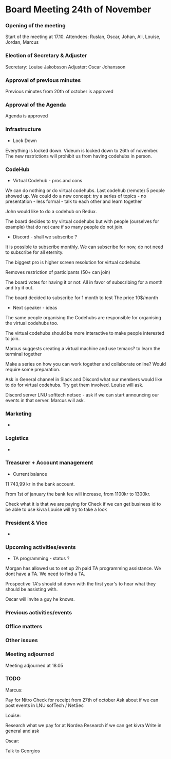 # Board Meeting 24th of November

### Opening of the meeting

Start of the meeting at 17.10.
Attendees: Ruslan, Oscar, Johan, Ali, Louise, Jordan, Marcus

### Election of Secretary & Adjuster

Secretary: Louise Jakobsson
Adjuster: Oscar Johansson

### Approval of previous minutes

Previous minutes from 20th of october is approved

### Approval of the Agenda

Agenda is approved

### Infrastructure
* Lock Down

Everything is locked down. Videum is locked down to 26th of november. The new restrictions will prohibit us from having codehubs in person. 
### CodeHub
* Virtual Codehub - pros and cons

We can do nothing or do virtual codehubs. 
Last codehub (remote) 5 people showed up. 
We could do a new concept: try a series of topics - no presentation - less formal - talk to each other and learn together

John would like to do a codehub on Redux.

The board decides to try virtual codehubs but with people (ourselves for example) that do not care if so many people do not join.

* Discord - shall we subscribe ?

It is possible to subscribe monthly. We can subscribe for now, do not need to subscribe for all eternity.

The biggest pro is higher screen resolution for virtual codehubs.

Removes restriction of participants (50+ can join)

The board votes for having it or not:
All in favor of subscribing for a month and try it out.

The board decided to subscribe for 1 month to test
The price 10$/month


* Next speaker - ideas

The same people organising the Codehubs are responsible for organising the virtual codehubs too. 

The virtual codehubs should be more interactive to make people interested to join.

Marcus suggests creating a virtual machine and use temacs? to learn the terminal together

Make a series on how you can work together and collaborate online? Would require some preparation. 

Ask in General channel in Slack and Discord what our members would like to do for virtual codehubs. Try get them involved. Louise will ask. 

Discord server LNU softtech netsec - ask if we can start announcing our events in that server. Marcus will ask.

### Marketing
-
### Logistics
- 
### Treasurer + Account management
* Current balance

11 743,99 kr in the bank account.

From 1st of january the bank fee will increase, from 1100kr to 1300kr. 

Check what it is that we are paying for
Check if we can get business id to be able to use kivra
Louise will try to take a look

### President & Vice
- 

### Upcoming activities/events
* TA programming - status ?

Morgan has allowed us to set up 2h paid TA programming assistance. We dont have a TA. We need to find a TA. 

Prospective TA's should sit down with the first year's to hear what they should be assisting with. 

Oscar will invite a guy he knows. 

### Previous activities/events
### Office matters
 
### Other issues
### Meeting adjourned

Meeting adjourned at 18.05

### TODO

Marcus:

Pay for Nitro
Check for receipt from 27th of october
Ask about if we can post events in LNU sofTech / NetSec

Louise:

Research what we pay for at Nordea
Research if we can get kivra
Write in general and ask 

Oscar:

Talk to Georgios
